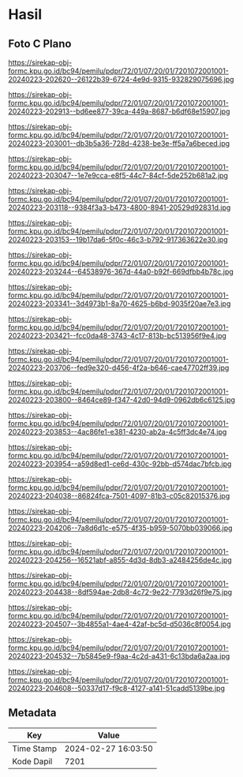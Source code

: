 # Hasil

## Foto C Plano

https://sirekap-obj-formc.kpu.go.id/bc94/pemilu/pdpr/72/01/07/20/01/7201072001001-20240223-202620--26122b39-6724-4e9d-9315-932829075696.jpg

https://sirekap-obj-formc.kpu.go.id/bc94/pemilu/pdpr/72/01/07/20/01/7201072001001-20240223-202913--bd6ee877-39ca-449a-8687-b6df68e15907.jpg

https://sirekap-obj-formc.kpu.go.id/bc94/pemilu/pdpr/72/01/07/20/01/7201072001001-20240223-203001--db3b5a36-728d-4238-be3e-ff5a7a6beced.jpg

https://sirekap-obj-formc.kpu.go.id/bc94/pemilu/pdpr/72/01/07/20/01/7201072001001-20240223-203047--1e7e9cca-e8f5-44c7-84cf-5de252b681a2.jpg

https://sirekap-obj-formc.kpu.go.id/bc94/pemilu/pdpr/72/01/07/20/01/7201072001001-20240223-203118--9384f3a3-b473-4800-8941-20529d92831d.jpg

https://sirekap-obj-formc.kpu.go.id/bc94/pemilu/pdpr/72/01/07/20/01/7201072001001-20240223-203153--19b17da6-5f0c-46c3-b792-917363622e30.jpg

https://sirekap-obj-formc.kpu.go.id/bc94/pemilu/pdpr/72/01/07/20/01/7201072001001-20240223-203244--64538976-367d-44a0-b92f-669dfbb4b78c.jpg

https://sirekap-obj-formc.kpu.go.id/bc94/pemilu/pdpr/72/01/07/20/01/7201072001001-20240223-203341--3d4973b1-8a70-4625-b6bd-9035f20ae7e3.jpg

https://sirekap-obj-formc.kpu.go.id/bc94/pemilu/pdpr/72/01/07/20/01/7201072001001-20240223-203421--fcc0da48-3743-4c17-813b-bc513956f9e4.jpg

https://sirekap-obj-formc.kpu.go.id/bc94/pemilu/pdpr/72/01/07/20/01/7201072001001-20240223-203706--fed9e320-d456-4f2a-b646-cae47702ff39.jpg

https://sirekap-obj-formc.kpu.go.id/bc94/pemilu/pdpr/72/01/07/20/01/7201072001001-20240223-203800--8464ce89-f347-42d0-94d9-0962db6c6125.jpg

https://sirekap-obj-formc.kpu.go.id/bc94/pemilu/pdpr/72/01/07/20/01/7201072001001-20240223-203853--4ac86fe1-e381-4230-ab2a-4c5ff3dc4e74.jpg

https://sirekap-obj-formc.kpu.go.id/bc94/pemilu/pdpr/72/01/07/20/01/7201072001001-20240223-203954--a59d8ed1-ce6d-430c-92bb-d574dac7bfcb.jpg

https://sirekap-obj-formc.kpu.go.id/bc94/pemilu/pdpr/72/01/07/20/01/7201072001001-20240223-204038--86824fca-7501-4097-81b3-c05c82015376.jpg

https://sirekap-obj-formc.kpu.go.id/bc94/pemilu/pdpr/72/01/07/20/01/7201072001001-20240223-204206--7a8d6d1c-e575-4f35-b959-5070bb039066.jpg

https://sirekap-obj-formc.kpu.go.id/bc94/pemilu/pdpr/72/01/07/20/01/7201072001001-20240223-204256--16521abf-a855-4d3d-8db3-a2484256de4c.jpg

https://sirekap-obj-formc.kpu.go.id/bc94/pemilu/pdpr/72/01/07/20/01/7201072001001-20240223-204438--8df594ae-2db8-4c72-9e22-7793d26f9e75.jpg

https://sirekap-obj-formc.kpu.go.id/bc94/pemilu/pdpr/72/01/07/20/01/7201072001001-20240223-204507--3b4855a1-4ae4-42af-bc5d-d5036c8f0054.jpg

https://sirekap-obj-formc.kpu.go.id/bc94/pemilu/pdpr/72/01/07/20/01/7201072001001-20240223-204532--7b5845e9-f9aa-4c2d-a431-6c13bda6a2aa.jpg

https://sirekap-obj-formc.kpu.go.id/bc94/pemilu/pdpr/72/01/07/20/01/7201072001001-20240223-204608--50337d17-f9c8-4127-a141-51cadd5139be.jpg


## Metadata

| Key        | Value               |
| ---------- | ------------------- |
| Time Stamp | 2024-02-27 16:03:50 |
| Kode Dapil | 7201                |



